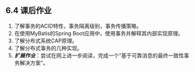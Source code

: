 ## 6.4 课后作业

1. 了解事务的ACID特性，事务隔离级别，事务传播策略。
2. 在使用MyBatis的Spring Boot应用中，使用事务并解释其内部实现原理。
3. 了解分布式系统CAP原理。
4. 了解分布式事务的几种实现。
5. ***扩展作业***：尝试在网上进一步阅读，完成一个“基于可靠消息的最终一致性事务解决方案”。

